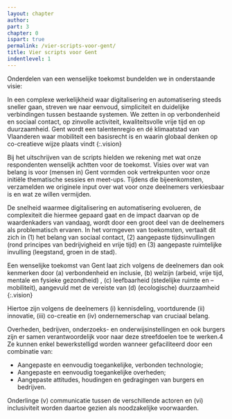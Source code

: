 ```yaml
---
layout: chapter
author: 
part: 3
chapter: 0
ispart: true
permalink: /vier-scripts-voor-gent/
title: Vier scripts voor Gent
indentlevel: 1
---
```


Onderdelen van een wenselijke toekomst  bundelden we in onderstaande visie:

In een complexe werkelijkheid waar digitalisering en automatisering steeds sneller gaan, streven we naar eenvoud, simpliciteit en duidelijke verbindingen tussen bestaande systemen. We zetten in op verbondenheid en sociaal contact, op zinvolle activiteit, kwaliteitsvolle vrije tijd en op duurzaamheid. Gent wordt een talentenregio en dé klimaatstad van Vlaanderen waar mobiliteit een basisrecht is en waarin globaal denken op co-creatieve wijze plaats vindt
{:.vision} 

Bij het uitschrijven van de scripts hielden we rekening met wat onze respondenten wenselijk achtten voor de toekomst. Visies over wat van belang is voor (mensen in) Gent vormden ook vertrekpunten voor onze initiële thematische sessies en meet-ups. Tijdens die bijeenkomsten, verzamelden we originele input over wat voor onze deelnemers verkiesbaar is en wat ze willen vermijden. 
 
De snelheid waarmee digitalisering en automatisering evolueren, de complexiteit die hiermee gepaard gaat en de impact daarvan op de waardenkaders van vandaag, wordt door een groot deel van de deelnemers als problematisch ervaren. In het vormgeven van toekomsten, vertaalt dit zich in (1) het belang van sociaal contact, (2) aangepaste tijdsinvullingen (rond principes van bedrijvigheid en vrije tijd) en (3) aangepaste ruimtelijke invulling (leegstand, groen in de stad). 

Een wenselijke toekomst van Gent laat zich volgens de deelnemers dan ook kenmerken door (a) verbondenheid en inclusie, (b) welzijn (arbeid, vrije tijd, mentale en fysieke gezondheid) , (c) leefbaarheid (stedelijke ruimte en –mobiliteit), aangevuld met de vereiste van (d) (ecologische) duurzaamheid
{:.vision}

Hiertoe zijn volgens de deelnemers (i) kennisdeling, voortdurende (ii) innovatie, (iii) co-creatie en (iv) ondernemerschap van cruciaal belang. 

Overheden, bedrijven, onderzoeks- en onderwijsinstellingen en ook burgers  zijn er samen verantwoordelijk voor naar deze streefdoelen toe te werken.4 Ze kunnen enkel bewerkstelligd worden wanneer gefaciliteerd door een combinatie van: 

* Aangepaste en eenvoudig toegankelijke, verbonden technologie; 
* Aangepaste en eenvoudig toegankelijke overheden;
* Aangepaste attitudes, houdingen en gedragingen van burgers en bedrijven.

Onderlinge (v) communicatie tussen de verschillende actoren en (vi) inclusiviteit worden daartoe gezien als noodzakelijke voorwaarden.
